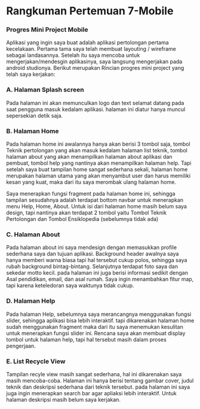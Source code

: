 # Rangkuman Pertemuan 7-Mobile
### Progres Mini Project Mobile

Aplikasi yang ingin saya buat adalah aplikasi pertolongan pertama kecelakaan. Pertama tama saya telah membuat layouting / wireframe sebagai landasannya. Setelah itu saya mencoba untuk mengerjakan/mendesgin aplikasinya, saya langsung mengerjakan pada android studionya. Berikut merupakan Rincian progres mini project yang telah saya kerjakan:

### A. Halaman Splash screen
Pada halaman ini akan memunculkan logo dan text selamat datang pada saat pengguna masuk kedalam aplikasi. halaman ini diatur hanya muncul sepersekian detik saja.

### B. Halaman Home
Pada halaman home ini awalannya hanya akan berisi 3 tombol saja, tombol Teknik pertolongan yang akan masuk kedalam halaman list teknik, tombol halaman about yang akan menampilkan halaman about aplikasi dan pembuat, tombol help yang nantinya akan menampilkan halaman help.
Tapi setelah saya buat tampilan home sangat sederhana sekali, halaman home merupakan halaman utama yang akan menyambut user dan harus memiliki kesan yang kuat, maka dari itu saya merombak ulang halaman home.

Saya menerapkan fungsi fragment pada halaman home ini, sehingga tampilan sesudahnya adalah terdapat bottom navbar untuk menerapkan menu Help, Home, About. Untuk isi dari halaman home masih belum saya design, tapi nantinya akan terdapat 2 tombol yaitu Tombol Teknik Pertolongan dan Tombol Ensiklopedia (sebelumnya tidak ada)

### C. Halaman About
Pada halaman about ini saya mendesign dengan memasukkan profile sederhana saya dan tujuan aplikasi. Background header awalnya saya hanya memberi warna biasa tapi hal tersebut cukup polos, sehingga saya rubah background bintag-bintang. Selanjutnya terdapat foto saya dan sekedar motto kecil. pada halaman ini juga berisi informasi sedikit dengan Asal pendidikan, email, dan asal rumah. Saya ingin menambahkan fitur map, tapi karena keteledoran saya waktunya tidak cukup.

### D. Halaman Help
Pada halaman Help, sebelumnya saya merancangnya menggunakan fungsi slider, sehingga aplikasi bisa lebih interaktif. tapi dikarenakan halaman home sudah menggunakan fragment maka dari itu saya menemukan kesulitan untuk menerapkan fungsi slider ini. Rencana saya akan membuat display tombol untuk halaman help, tapi hal tersebut masih dalam proses pengerjaan.


### E. List Recycle View
Tampilan recyle view masih sangat sederhana, hal ini dikarenakan saya masih mencoba-coba. Halaman ini hanya berisi tentang gambar cover, judul teknik dan deskripsi sederhana dari teknik tersebut. pada halaman ini saya juga ingin menerapkan search bar agar apliaksi lebih interaktif. Untuk halaman deskripsi masih belum saya kerjakan.
